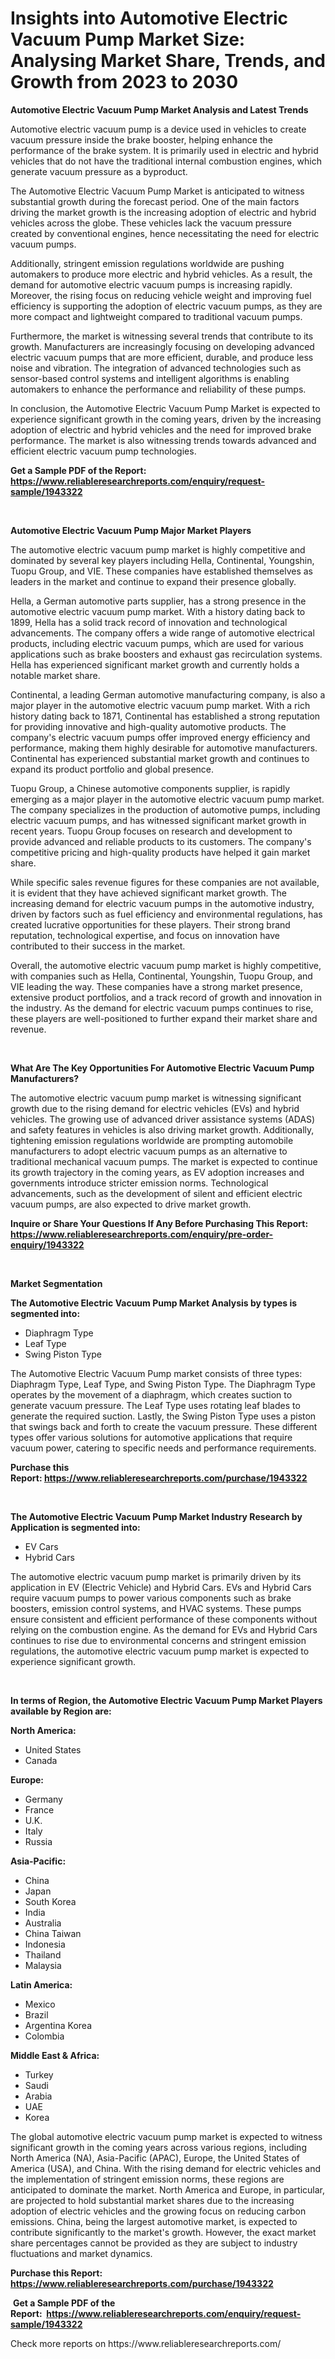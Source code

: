 <p><h1>Insights into Automotive Electric Vacuum Pump Market Size: Analysing Market Share, Trends, and Growth from 2023 to 2030</h1></p><p><strong>Automotive Electric Vacuum Pump Market Analysis and Latest Trends</strong></p>
<p><p>Automotive electric vacuum pump is a device used in vehicles to create vacuum pressure inside the brake booster, helping enhance the performance of the brake system. It is primarily used in electric and hybrid vehicles that do not have the traditional internal combustion engines, which generate vacuum pressure as a byproduct.</p><p>The Automotive Electric Vacuum Pump Market is anticipated to witness substantial growth during the forecast period. One of the main factors driving the market growth is the increasing adoption of electric and hybrid vehicles across the globe. These vehicles lack the vacuum pressure created by conventional engines, hence necessitating the need for electric vacuum pumps.</p><p>Additionally, stringent emission regulations worldwide are pushing automakers to produce more electric and hybrid vehicles. As a result, the demand for automotive electric vacuum pumps is increasing rapidly. Moreover, the rising focus on reducing vehicle weight and improving fuel efficiency is supporting the adoption of electric vacuum pumps, as they are more compact and lightweight compared to traditional vacuum pumps.</p><p>Furthermore, the market is witnessing several trends that contribute to its growth. Manufacturers are increasingly focusing on developing advanced electric vacuum pumps that are more efficient, durable, and produce less noise and vibration. The integration of advanced technologies such as sensor-based control systems and intelligent algorithms is enabling automakers to enhance the performance and reliability of these pumps.</p><p>In conclusion, the Automotive Electric Vacuum Pump Market is expected to experience significant growth in the coming years, driven by the increasing adoption of electric and hybrid vehicles and the need for improved brake performance. The market is also witnessing trends towards advanced and efficient electric vacuum pump technologies.</p></p>
<p><strong>Get a Sample PDF of the Report:&nbsp; <a href="https://www.reliableresearchreports.com/enquiry/request-sample/1943322">https://www.reliableresearchreports.com/enquiry/request-sample/1943322</a></strong></p>
<p>&nbsp;</p>
<p><strong>Automotive Electric Vacuum Pump Major Market Players</strong></p>
<p><p>The automotive electric vacuum pump market is highly competitive and dominated by several key players including Hella, Continental, Youngshin, Tuopu Group, and VIE. These companies have established themselves as leaders in the market and continue to expand their presence globally.</p><p>Hella, a German automotive parts supplier, has a strong presence in the automotive electric vacuum pump market. With a history dating back to 1899, Hella has a solid track record of innovation and technological advancements. The company offers a wide range of automotive electrical products, including electric vacuum pumps, which are used for various applications such as brake boosters and exhaust gas recirculation systems. Hella has experienced significant market growth and currently holds a notable market share.</p><p>Continental, a leading German automotive manufacturing company, is also a major player in the automotive electric vacuum pump market. With a rich history dating back to 1871, Continental has established a strong reputation for providing innovative and high-quality automotive products. The company's electric vacuum pumps offer improved energy efficiency and performance, making them highly desirable for automotive manufacturers. Continental has experienced substantial market growth and continues to expand its product portfolio and global presence.</p><p>Tuopu Group, a Chinese automotive components supplier, is rapidly emerging as a major player in the automotive electric vacuum pump market. The company specializes in the production of automotive pumps, including electric vacuum pumps, and has witnessed significant market growth in recent years. Tuopu Group focuses on research and development to provide advanced and reliable products to its customers. The company's competitive pricing and high-quality products have helped it gain market share.</p><p>While specific sales revenue figures for these companies are not available, it is evident that they have achieved significant market growth. The increasing demand for electric vacuum pumps in the automotive industry, driven by factors such as fuel efficiency and environmental regulations, has created lucrative opportunities for these players. Their strong brand reputation, technological expertise, and focus on innovation have contributed to their success in the market.</p><p>Overall, the automotive electric vacuum pump market is highly competitive, with companies such as Hella, Continental, Youngshin, Tuopu Group, and VIE leading the way. These companies have a strong market presence, extensive product portfolios, and a track record of growth and innovation in the industry. As the demand for electric vacuum pumps continues to rise, these players are well-positioned to further expand their market share and revenue.</p></p>
<p>&nbsp;</p>
<p><strong>What Are The Key Opportunities For Automotive Electric Vacuum Pump Manufacturers?</strong></p>
<p><p>The automotive electric vacuum pump market is witnessing significant growth due to the rising demand for electric vehicles (EVs) and hybrid vehicles. The growing use of advanced driver assistance systems (ADAS) and safety features in vehicles is also driving market growth. Additionally, tightening emission regulations worldwide are prompting automobile manufacturers to adopt electric vacuum pumps as an alternative to traditional mechanical vacuum pumps. The market is expected to continue its growth trajectory in the coming years, as EV adoption increases and governments introduce stricter emission norms. Technological advancements, such as the development of silent and efficient electric vacuum pumps, are also expected to drive market growth.</p></p>
<p><strong>Inquire or Share Your Questions If Any Before Purchasing This Report: <a href="https://www.reliableresearchreports.com/enquiry/pre-order-enquiry/1943322">https://www.reliableresearchreports.com/enquiry/pre-order-enquiry/1943322</a></strong></p>
<p>&nbsp;</p>
<p><strong>Market Segmentation</strong></p>
<p><strong>The Automotive Electric Vacuum Pump Market Analysis by types is segmented into:</strong></p>
<p><ul><li>Diaphragm Type</li><li>Leaf Type</li><li>Swing Piston Type</li></ul></p>
<p><p>The Automotive Electric Vacuum Pump market consists of three types: Diaphragm Type, Leaf Type, and Swing Piston Type. The Diaphragm Type operates by the movement of a diaphragm, which creates suction to generate vacuum pressure. The Leaf Type uses rotating leaf blades to generate the required suction. Lastly, the Swing Piston Type uses a piston that swings back and forth to create the vacuum pressure. These different types offer various solutions for automotive applications that require vacuum power, catering to specific needs and performance requirements.</p></p>
<p><strong>Purchase this Report:&nbsp;<a href="https://www.reliableresearchreports.com/purchase/1943322">https://www.reliableresearchreports.com/purchase/1943322</a></strong></p>
<p>&nbsp;</p>
<p><strong>The Automotive Electric Vacuum Pump Market Industry Research by Application is segmented into:</strong></p>
<p><ul><li>EV Cars</li><li>Hybrid Cars</li></ul></p>
<p><p>The automotive electric vacuum pump market is primarily driven by its application in EV (Electric Vehicle) and Hybrid Cars. EVs and Hybrid Cars require vacuum pumps to power various components such as brake boosters, emission control systems, and HVAC systems. These pumps ensure consistent and efficient performance of these components without relying on the combustion engine. As the demand for EVs and Hybrid Cars continues to rise due to environmental concerns and stringent emission regulations, the automotive electric vacuum pump market is expected to experience significant growth.</p></p>
<p>&nbsp;</p>
<p><strong>In terms of Region, the Automotive Electric Vacuum Pump Market Players available by Region are:</strong></p>
<p>
    <p> <strong> North America: </strong>
        <ul>
            <li>United States</li>
            <li>Canada</li>
        </ul>
        </p> 
    <p> <strong> Europe: </strong>
        <ul>
            <li>Germany</li>
            <li>France</li>
            <li>U.K.</li>
            <li>Italy</li>
            <li>Russia</li>
        </ul>
        </p> 
    <p> <strong> Asia-Pacific: </strong>
        <ul>
            <li>China</li>
            <li>Japan</li>
            <li>South Korea</li>
            <li>India</li>
            <li>Australia</li>
            <li>China Taiwan</li>
            <li>Indonesia</li>
            <li>Thailand</li>
            <li>Malaysia</li>
        </ul>
        </p> 
    <p> <strong> Latin America: </strong>
        <ul>
            <li>Mexico</li>
            <li>Brazil</li>
            <li>Argentina Korea</li>
            <li>Colombia</li>
        </ul>
        </p> 
    <p> <strong> Middle East & Africa: </strong>
        <ul>
            <li>Turkey</li>
            <li>Saudi</li>
            <li>Arabia</li>
            <li>UAE</li>
            <li>Korea</li>
        </ul>
    </p>
    </p>
<p><p>The global automotive electric vacuum pump market is expected to witness significant growth in the coming years across various regions, including North America (NA), Asia-Pacific (APAC), Europe, the United States of America (USA), and China. With the rising demand for electric vehicles and the implementation of stringent emission norms, these regions are anticipated to dominate the market. North America and Europe, in particular, are projected to hold substantial market shares due to the increasing adoption of electric vehicles and the growing focus on reducing carbon emissions. China, being the largest automotive market, is expected to contribute significantly to the market's growth. However, the exact market share percentages cannot be provided as they are subject to industry fluctuations and market dynamics.</p></p>
<p><strong>Purchase this Report: <a href="https://www.reliableresearchreports.com/purchase/1943322">https://www.reliableresearchreports.com/purchase/1943322</a></strong></p>
<p>&nbsp;<strong>Get a Sample PDF of the Report:&nbsp;&nbsp;<a href="https://www.reliableresearchreports.com/enquiry/request-sample/1943322">https://www.reliableresearchreports.com/enquiry/request-sample/1943322</a></strong></p>
<p><strong></strong></p>
<p>Check more reports on https://www.reliableresearchreports.com/</p>